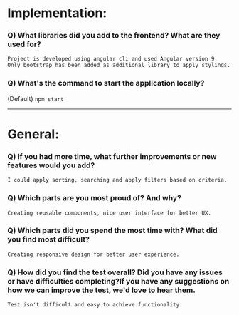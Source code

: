 # Implementation:

### Q) What libraries did you add to the frontend? What are they used for?
`Project is developed using angular cli and used Angular version 9. Only bootstrap has been added as additional library to apply stylings.`

### Q) What's the command to start the application locally?

(Default) `npm start`

---

# General:

### Q) If you had more time, what further improvements or new features would you add?
`I could apply sorting, searching and apply filters based on criteria.`

### Q) Which parts are you most proud of? And why?
`Creating reusable components, nice user interface for better UX.`

### Q) Which parts did you spend the most time with? What did you find most difficult?
`Creating responsive design for better user experience.`

### Q) How did you find the test overall? Did you have any issues or have difficulties completing?If you have any suggestions on how we can improve the test, we'd love to hear them.
`Test isn't difficult and easy to achieve functionality.`
